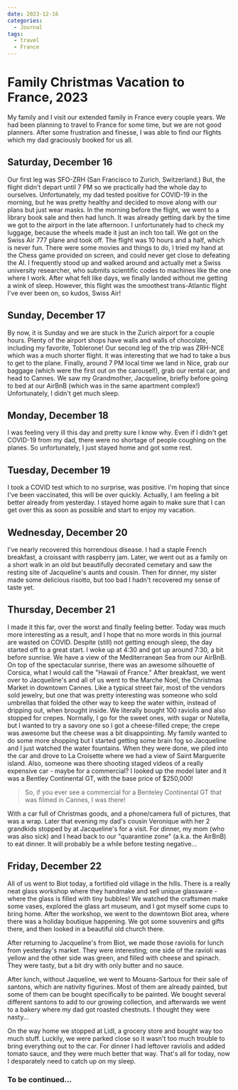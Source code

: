 ```yaml
---
date: 2023-12-16
categories:
  - Journal
tags:
  - travel
  - France
---
```

# Family Christmas Vacation to France, 2023

My family and I visit our extended family in France every couple years. We had been planning to travel to France for some time, but we are not good planners. After some frustration and finesse, I was able to find our flights which my dad graciously booked for us all.

## Saturday, December 16

Our first leg was SFO-ZRH (San Francisco to Zurich, Switzerland.) But, the flight didn't depart until 7 PM so we practically had the whole day to ourselves. Unfortunately, my dad tested positive for COVID-19 in the morning, but he was pretty healthy and decided to move along with our plans but just wear masks. In the morning before the flight, we went to a library book sale and then had lunch. It was already getting dark by the time we got to the airport in the late afternoon. I unfortunately had to check my luggage, because the wheels made it just an inch too tall. We got on the Swiss Air 777 plane and took off. The flight was 10 hours and a half, which is never fun. There were some movies and things to do, I tried my hand at the Chess game provided on screen, and could never get close to defeating the AI. I frequently stood up and walked around and actually met a Swiss university researcher, who submits scientific codes to machines like the one where I work. After what felt like days, we finally landed without me getting a wink of sleep. However, this flight was the smoothest trans-Atlantic flight I've ever been on, so kudos, Swiss Air!

## Sunday, December 17

By now, it is Sunday and we are stuck in the Zurich airport for a couple hours. Plenty of the airport shops have walls and walls of chocolate, including my favorite, Toblerone! Our second leg of the trip was ZRH-NCE which was a much shorter flight. It was interesting that we had to take a bus to get to the plane. Finally, around 7 PM local time we land in Nice, grab our baggage (which were the first out on the carousel!), grab our rental car, and head to Cannes. We saw my Grandmother, Jacqueline, briefly before going to bed at our AirBnB (which was in the same apartment complex!) Unfortunately, I didn't get much sleep.

## Monday, December 18

I was feeling very ill this day and pretty sure I know why. Even if I didn't get COVID-19 from my dad, there were no shortage of people coughing on the planes. So unfortunately, I just stayed home and got some rest.

## Tuesday, December 19

I took a COVID test which to no surprise, was positive. I'm hoping that since I've been vaccinated, this will be over quickly. Actually, I am feeling a bit better already from yesterday. I stayed home again to make sure that I can get over this as soon as possible and start to enjoy my vacation.

## Wednesday, December 20

I've nearly recovered this horrendous disease. I had a staple French breakfast, a croissant with raspberry jam. Later, we went out as a family on a short walk in an old but beautifully decorated cemetary and saw the resting site of Jacqueline's aunts and cousin. Then for dinner, my sister made some delicious risotto, but too bad I hadn't recovered my sense of taste yet.

## Thursday, December 21

I made it this far, over the worst and finally feeling better. Today was much more interesting as a result, and I hope that no more words in this journal are wasted on COVID. Despite (still) not getting enough sleep, the day started off to a great start. I woke up at 4:30 and got up around 7:30, a bit before sunrise. We have a view of the Mediterranean Sea from our AirBnB. On top of the spectacular sunrise, there was an awesome silhouette of Corsica, what I would call the "Hawaii of France." After breakfast, we went over to Jacqueline's and all of us went to the Marche Noel, the Christmas Market in downtown Cannes. Like a typical street fair, most of the vendors sold jewelry, but one that was pretty interesting was someone who sold umbrellas that folded the other way to keep the water within, instead of dripping out, when brought inside. We literally bought 100 raviolis and also stopped for crepes. Normally, I go for the sweet ones, with sugar or Nutella, but I wanted to try a savory one so I got a cheese-filled crepe; the crepe was awesome but the cheese was a bit disappointing. My family wanted to do some more shopping but I started getting some brain fog so Jacqueline and I just watched the water fountains. When they were done, we piled into the car and drove to La Croisette where we had a view of Saint Marguerite island. Also, someone was there shooting staged videos of a really expensive car - maybe for a commercial? I looked up the model later and it was a Bentley Continental GT, with the base price of $250,000!

> So, if you ever see a commercial for a Benteley Continental GT that was filmed in Cannes, I was there!

With a car full of Christmas goods, and a phone/camera full of pictures, that was a wrap. Later that evening my dad's cousin Veronique with her 2 grandkids stopped by at Jacqueline's for a visit. For dinner, my mom (who was also sick) and I head back to our "quarantine zone" (a.k.a. the AirBnB) to eat dinner. It will probably be a while before testing negative...

## Friday, December 22

All of us went to Biot today, a fortified old village in the hills. There is a really neat glass workshop where they handmake and sell unique glassware - where the glass is filled with tiny bubbles! We watched the craftsmen make some vases, explored the glass art museum, and I got myself some cups to bring home. After the workshop, we went to the downtown Biot area, where there was a holiday boutique happening. We got some souvenirs and gifts there, and then looked in a beautiful old church there.

After returning to Jacqueline's from Biot, we made those raviolis for lunch from yesterday's market. They were interesting; one side of the ravioli was yellow and the other side was green, and filled with cheese and spinach. They were tasty, but a bit dry with only butter and no sauce.

After lunch, without Jaqueline, we went to Mouans-Sartoux for their sale of santons, which are nativity figurines. Most of them are already painted, but some of them can be bought specifically to be painted. We bought several different santons to add to our growing collection, and afterwards we went to a bakery where my dad got roasted chestnuts. I thought they were nasty...

On the way home we stopped at Lidl, a grocery store and bought way too much stuff. Luckily, we were parked close so it wasn't too much trouble to bring everything out to the car. For dinner I had leftover raviolis and added tomato sauce, and they were much better that way. That's all for today, now I desparately need to catch up on my sleep.

### To be continued...